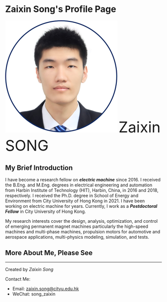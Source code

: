 # Zaixin Song's Profile Page

<img src="https://github.com/songzaixin/cv/raw/zxs-patch-cv/image/icon1.jpg" alt="image-icon1" style="zoom:50%;" />
<left><font size=12> Zaixin SONG </font></left>

## My Brief Introduction

I have become a research fellow on ***electric machine*** since 2016. I received the B.Eng. and M.Eng. degrees in electrical engineering and automation from Harbin Institute of Technology (HIT), Harbin, China, in 2016 and 2018, respectively. I received the Ph.D. degree in School of Energy and Environment from City University of Hong Kong in 2021. I have been working on electric machine for years. Currently, I work as a ***Postdoctoral Fellow*** in City University of Hong Kong. 

My research interests cover the design, analysis, optimization, and control of emerging permanent magnet machines particularly the high-speed machines and multi-phase machines, propulsion motors for automotive and aerospace applications, multi-physics modeling, simulation, and tests.

## More About Me, Please See
---

Created by *Zaixin Song*

Contact Me: 
* Email: zaixin.song@cityu.edu.hk
* WeChat: song_zaixin
